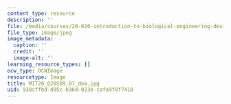 ```yaml
---
content_type: resource
description: ''
file: /media/courses/20-020-introduction-to-biological-engineering-design-spring-2009/938cffbdd95cb36d023ecafa9f8f7410_MIT20_020S09_07_dna.jpg
file_type: image/jpeg
image_metadata:
  caption: ''
  credit: ''
  image-alt: ''
learning_resource_types: []
ocw_type: OCWImage
resourcetype: Image
title: MIT20_020S09_07_dna.jpg
uid: 938cffbd-d95c-b36d-023e-cafa9f8f7410
---
```

